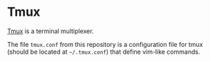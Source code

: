 # Tmux
[Tmux](https://github.com/tmux/tmux/wiki) is a terminal multiplexer.

The file `tmux.conf` from this repository is a configuration file for tmux (should be located at `~/.tmux.conf`) that define vim-like commands.
